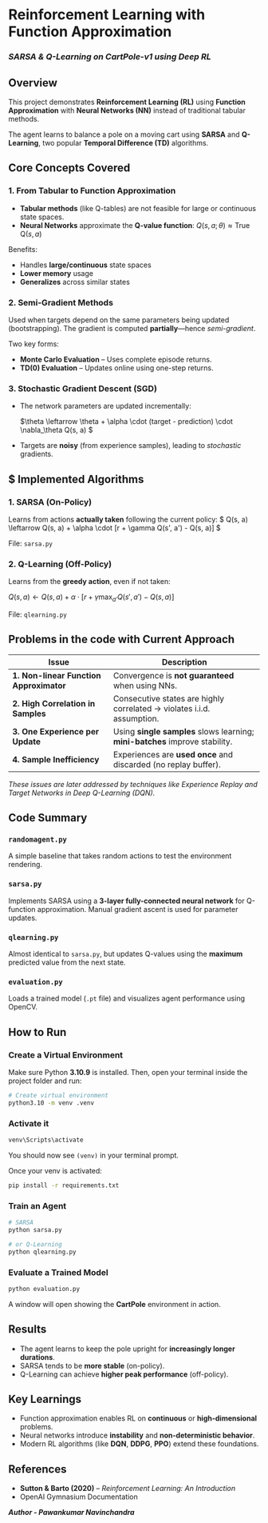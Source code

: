 # Reinforcement Learning with Function Approximation

### *SARSA & Q-Learning on CartPole-v1 using Deep RL*



## Overview

This project demonstrates **Reinforcement Learning (RL)** using **Function Approximation** with **Neural Networks (NN)** instead of traditional tabular methods.

The agent learns to balance a pole on a moving cart using **SARSA** and **Q-Learning**, two popular **Temporal Difference (TD)** algorithms.



## Core Concepts Covered

### 1. **From Tabular to Function Approximation**

* **Tabular methods** (like Q-tables) are not feasible for large or continuous state spaces.
* **Neural Networks** approximate the **Q-value function**:
  $Q(s, a; \theta) \approx \text{True Q}(s, a)$


Benefits:

* Handles **large/continuous** state spaces
* **Lower memory** usage
* **Generalizes** across similar states



### 2. **Semi-Gradient Methods**

Used when targets depend on the same parameters being updated (bootstrapping).
The gradient is computed **partially**—hence *semi-gradient*.

Two key forms:

* **Monte Carlo Evaluation** – Uses complete episode returns.
* **TD(0) Evaluation** – Updates online using one-step returns.



### 3. **Stochastic Gradient Descent (SGD)**

* The network parameters are updated incrementally:
  
  $\theta \leftarrow \theta + \alpha \cdot (target - prediction) \cdot \nabla_\theta Q(s, a)
  $
* Targets are **noisy** (from experience samples), leading to *stochastic* gradients.



## $ Implemented Algorithms

### **1. SARSA (On-Policy)**

Learns from actions **actually taken** following the current policy:
$
Q(s, a) \leftarrow Q(s, a) + \alpha \cdot [r + \gamma Q(s', a') - Q(s, a)]
$

File: `sarsa.py`



### **2. Q-Learning (Off-Policy)**

Learns from the **greedy action**, even if not taken:

$Q(s, a) \leftarrow Q(s, a) + \alpha \cdot [r + \gamma \max_{a'} Q(s', a') - Q(s, a)]$

File: `qlearning.py`



## Problems in the code with Current Approach

| Issue| Description|
| - | - |
| **1. Non-linear Function Approximator** | Convergence is **not guaranteed** when using NNs.                            |
| **2. High Correlation in Samples**      | Consecutive states are highly correlated → violates i.i.d. assumption.       |
| **3. One Experience per Update**        | Using **single samples** slows learning; **mini-batches** improve stability. |
| **4. Sample Inefficiency**              | Experiences are **used once** and discarded (no replay buffer).              |

 *These issues are later addressed by techniques like Experience Replay and Target Networks in Deep Q-Learning (DQN).*



## Code Summary

### `randomagent.py`

A simple baseline that takes random actions to test the environment rendering.

### `sarsa.py`

Implements SARSA using a **3-layer fully-connected neural network** for Q-function approximation.
Manual gradient ascent is used for parameter updates.

### `qlearning.py`

Almost identical to `sarsa.py`, but updates Q-values using the **maximum** predicted value from the next state.

### `evaluation.py`

Loads a trained model (`.pt` file) and visualizes agent performance using OpenCV.



## How to Run


### Create a Virtual Environment

Make sure Python **3.10.9** is installed. Then, open your terminal inside the project folder and run:

```bash
# Create virtual environment
python3.10 -m venv .venv
```

### Activate it

```bash
venv\Scripts\activate
```

You should now see `(venv)` in your terminal prompt.

Once your venv is activated:

```bash
pip install -r requirements.txt
```

### Train an Agent

```bash
# SARSA
python sarsa.py

# or Q-Learning
python qlearning.py
```

### Evaluate a Trained Model

```bash
python evaluation.py
```

A window will open showing the **CartPole** environment in action.



## Results

* The agent learns to keep the pole upright for **increasingly longer durations**.
* SARSA tends to be **more stable** (on-policy).
* Q-Learning can achieve **higher peak performance** (off-policy).



## Key Learnings

* Function approximation enables RL on **continuous** or **high-dimensional** problems.
* Neural networks introduce **instability** and **non-deterministic behavior**.
* Modern RL algorithms (like **DQN**, **DDPG**, **PPO**) extend these foundations.



## References

* **Sutton & Barto (2020)** – *Reinforcement Learning: An Introduction*
* OpenAI Gymnasium Documentation



***Author - Pawankumar Navinchandra***